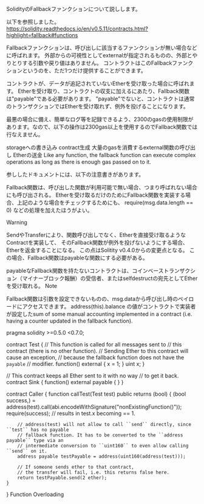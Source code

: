 SolidityのFallbackファンクションについて説しします。

以下を参照しました。
https://solidity.readthedocs.io/en/v0.5.11/contracts.html?highlight=fallback#functions

Fallbackファンクションは、呼び出しに該当するファンクションが無い場合などに呼ばれます。
外部からの可視性としてexternalが指定されるものの、外部とやりとりする引数や戻り値はありません。
コントラクトはこのFallbackファンクションというのを、ただ1つだけ提供することができます。

コントラクトが、データが追記されていないEtherを受け取った場合に呼ばれます。
Etherを受け取り、コントラクトの収支に加えるにあたり、Fallback関数は"payable"である必要があります。
"payable"でないと、コントラクトは通常のトランザクションではEtherを受け取れず、例外を投げることになります。

最悪の場合に備え、簡単なログ等を記録できるよう、2300のgasの使用制限があります。なので、以下の操作は2300gas以上を使用するのでFallback関数では行なえません。

storageへの書き込み
contract生成
大量のgasを消費するexternal関数の呼び出し
Etherの送金
Like any function, the fallback function can execute complex operations as long as there is enough gas passed on to it.

参ししたドキュメントには、以下の注意書きがあります。

Fallback関数は、呼び出した関数が利用可能で無い場合、つまり呼ばれない場合にも呼び出される。
Etherを受け取るだけのためにFallback関数を実装する場合、上記のような場合をチェックするためにも、
require(msg.data.length == 0)
などの処理を加えたほうがよい。

Warning

SendやTransferにより、関数呼び出しでなく、Etherを直接受け取るようなContractを実装して、
そのFallback関数が例外を投げないようにする場合、Etherを返金することになる。
この点はSolitity v0.4.0からの変更点となる。
この場合、Fallback関数はpayableな関数にする必要がある。

payableなFallback関数を持たないコントラクトは、コインベーストランザクション（マイナーブロック報酬）の受信者、またはselfdestructの宛先としてEtherを受け取れる。
Note

Fallback関数は引数を設定できないものの、msg.dataから呼び出し時のペイロードにアクセスできます。
address(this).balance
の値がコントラクトで実装者が設定したsum of some manual accounting implemented in a contract (i.e. having a counter updated in the fallback function).

pragma solidity >=0.5.0 <0.7.0;

contract Test {
    // This function is called for all messages sent to
    // this contract (there is no other function).
    // Sending Ether to this contract will cause an exception,
    // because the fallback function does not have the `payable`
    // modifier.
    function() external { x = 1; }
    uint x;
}


// This contract keeps all Ether sent to it with no way
// to get it back.
contract Sink {
    function() external payable { }
}

contract Caller {
    function callTest(Test test) public returns (bool) {
        (bool success,) = address(test).call(abi.encodeWithSignature("nonExistingFunction()"));
        require(success);
        // results in test.x becoming == 1.

        // address(test) will not allow to call ``send`` directly, since ``test`` has no payable
        // fallback function. It has to be converted to the ``address payable`` type via an
        // intermediate conversion to ``uint160`` to even allow calling ``send`` on it.
        address payable testPayable = address(uint160(address(test)));

        // If someone sends ether to that contract,
        // the transfer will fail, i.e. this returns false here.
        return testPayable.send(2 ether);
    }
}
Function Overloading